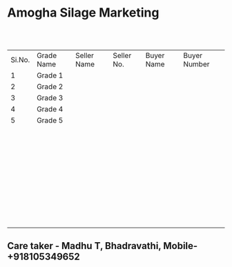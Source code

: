 <!DOCTYPE html>

<html>
<head>


</head>
<body>

<h1>Amogha Silage Marketing</h1>
<br/>
<br/>

<table>
<tr><td>Si.No.</td><td>Grade Name</td><td>Seller Name</td><td>Seller No.</td><td>Buyer Name</td><td>Buyer Number</td></tr>
<tr><td>1</td><td>Grade 1</td><td>&nbsp;</td><td>&nbsp;</td><td>&nbsp;</td><td>&nbsp;</td></tr>
<tr><td>2</td><td>Grade 2</td><td>&nbsp;</td><td>&nbsp;</td><td>&nbsp;</td><td>&nbsp;</td></tr>
<tr><td>3</td><td>Grade 3</td><td>&nbsp;</td><td>&nbsp;</td><td>&nbsp;</td><td>&nbsp;</td></tr>
<tr><td>4</td><td>Grade 4</td><td>&nbsp;</td><td>&nbsp;</td><td>&nbsp;</td><td>&nbsp;</td></tr>
<tr><td>5</td><td>Grade 5</td><td>&nbsp;</td><td>&nbsp;</td><td>&nbsp;</td><td>&nbsp;</td></tr>
<tr><td>&nbsp;</td><td>&nbsp;</td><td>&nbsp;</td><td>&nbsp;</td><td>&nbsp;</td><td>&nbsp;</td></tr>
<tr><td>&nbsp;</td><td>&nbsp;</td><td>&nbsp;</td><td>&nbsp;</td><td>&nbsp;</td><td>&nbsp;</td></tr>
<tr><td>&nbsp;</td><td>&nbsp;</td><td>&nbsp;</td><td>&nbsp;</td><td>&nbsp;</td><td>&nbsp;</td></tr>
<tr><td>&nbsp;</td><td>&nbsp;</td><td>&nbsp;</td><td>&nbsp;</td><td>&nbsp;</td><td>&nbsp;</td></tr>
<tr><td>&nbsp;</td><td>&nbsp;</td><td>&nbsp;</td><td>&nbsp;</td><td>&nbsp;</td><td>&nbsp;</td></tr>
<tr><td>&nbsp;</td><td>&nbsp;</td><td>&nbsp;</td><td>&nbsp;</td><td>&nbsp;</td><td>&nbsp;</td></tr>
<tr><td>&nbsp;</td><td>&nbsp;</td><td>&nbsp;</td><td>&nbsp;</td><td>&nbsp;</td><td>&nbsp;</td></tr>
<tr><td>&nbsp;</td><td>&nbsp;</td><td>&nbsp;</td><td>&nbsp;</td><td>&nbsp;</td><td>&nbsp;</td></tr>
<tr><td>&nbsp;</td><td>&nbsp;</td><td>&nbsp;</td><td>&nbsp;</td><td>&nbsp;</td><td>&nbsp;</td></tr>

</table>
<h2>Care taker - Madhu T, Bhadravathi, Mobile-+918105349652</h2>
</body>

</html>
